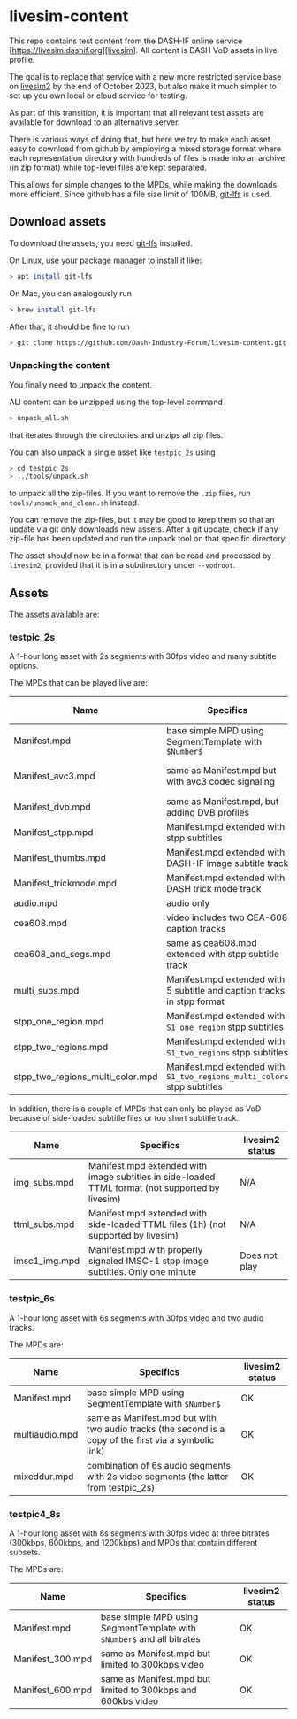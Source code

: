 # livesim-content

This repo contains test content from the DASH-IF online service [https://livesim.dashif.org][livesim].
All content is DASH VoD assets in live profile.

The goal is to replace that service with a new more
restricted service base on [livesim2][livesim2] by
the end of October 2023, but also make it much simpler
to set up you own local or cloud service for testing.

As part of this transition, it is important that all relevant
test assets are available for download to an alternative
server.

There is various ways of doing that, but here we try to
make each asset easy to download from github by
employing a mixed storage format where each representation
directory with hundreds of files is made into an archive
(in zip format) while top-level files are kept separated.

This allows for simple changes to the MPDs, while making
the downloads more efficient. Since github has a file size
limit of 100MB, [git-lfs][git-lfs] is used.

## Download assets

To download the assets, you need [git-lfs][git-lfs] installed.

On Linux, use your package manager to install it like:

```sh
> apt install git-lfs
```

On Mac, you can analogously run

```sh
> brew install git-lfs
```

After that, it should be fine to run

```sh
> git clone https://github.com/Dash-Industry-Forum/livesim-content.git
```

### Unpacking the content

You finally need to unpack the content.

ALl content can be unzipped using the top-level command

```sh
> unpack_all.sh
```

that iterates through the directories and unzips all zip files.

You can also unpack a single asset like `testpic_2s` using

```sh
> cd testpic_2s
> ../tools/unpack.sh
```

to unpack all the zip-files.
If you want to remove the `.zip` files, run `tools/unpack_and_clean.sh` instead.

You can remove the zip-files, but it may be good to keep them so that an update
via git only downloads new assets. After a git update, check if any zip-file has
been updated and run the unpack tool on that specific directory.

The asset should now be in a format that can be read and processed by `livesim2`,
provided that it is in a subdirectory under `--vodroot`.

## Assets

The assets available are:

### testpic_2s

A 1-hour long asset with 2s segments with 30fps video and many subtitle options.

The MPDs that can be played live are:

| Name | Specifics  | livesim2 status |
| ---- | ---------- | --------------- | 
| Manifest.mpd | base simple MPD using SegmentTemplate with `$Number$`| OK |
| Manifest_avc3.mpd | same as Manifest.mpd but with avc3 codec signaling | Bad (init_avc3.mp4 missing) |
| Manifest_dvb.mpd | same as Manifest.mpd, but adding DVB profiles | OK |
| Manifest_stpp.mpd | Manifest.mpd extended with stpp subtitles | OK |
| Manifest_thumbs.mpd | Manifest.mpd extended with DASH-IF image subtitle track | OK |
| Manifest_trickmode.mpd | Manifest.mpd extended with DASH trick mode track | OK |
| audio.mpd | audio only | OK |
| cea608.mpd | video includes two CEA-608 caption tracks | OK |
| cea608_and_segs.mpd | same as cea608.mpd extended with stpp subtitle track | OK |
| multi_subs.mpd | Manifest.mpd extended with 5 subtitle and caption tracks in stpp format | OK |
| stpp_one_region.mpd | Manifest.mpd extended with `S1_one_region` stpp subtitles | OK |
| stpp_two_regions.mpd | Manifest.mpd extended with `S1_two_regions` stpp subtitles | OK |
| stpp_two_regions_multi_color.mpd | Manifest.mpd extended with `S1_two_regions_multi_colors` stpp subtitles | OK |

In addition, there is a couple of MPDs that can only be played as VoD because of side-loaded subtitle files or too short
subtitle track.

| Name | Specifics  | livesim2 status |
| ---- | ---------- | --------------- | 
| img_subs.mpd | Manifest.mpd extended with image subtitles in side-loaded TTML format (not supported by livesim) | N/A |
| ttml_subs.mpd | Manifest.mpd extended with side-loaded TTML files (1h) (not supported by livesim) | N/A |
| imsc1_img.mpd | Manifest.mpd with properly signaled IMSC-1 stpp image subtitles. Only one minute | Does not play |

### testpic_6s

A 1-hour long asset with 6s segments with 30fps video and two audio tracks.

The MPDs are:

| Name | Specifics  | livesim2 status |
| ---- | ---------- | --------------- |  
| Manifest.mpd | base simple MPD using SegmentTemplate with `$Number$`| OK |
| multiaudio.mpd | same as Manifest.mpd but with two audio tracks (the second is a copy of the first via a symbolic link) | OK |
| mixeddur.mpd | combination of 6s audio segments with 2s video segments (the latter from testpic_2s) | OK |

### testpic4_8s

A 1-hour long asset with 8s segments with 30fps video at three bitrates (300kbps, 600kbps, and 1200kbps) and MPDs that contain different subsets.

The MPDs are:

| Name | Specifics  | livesim2 status |
| ---- | ---------- | --------------- |  
| Manifest.mpd | base simple MPD using SegmentTemplate with `$Number$` and all bitrates | OK |
| Manifest_300.mpd | same as Manifest.mpd but limited to 300kbps video | OK |
| Manifest_600.mpd | same as Manifest.mpd but limited to 300kbps and 600kbs video | OK |

[livesim]: https://livesim.dashif.org
[livesim2]: https://github.com/Dash-Industry-Forum/livesim2
[git-lfs]: https://git-lfs.com
